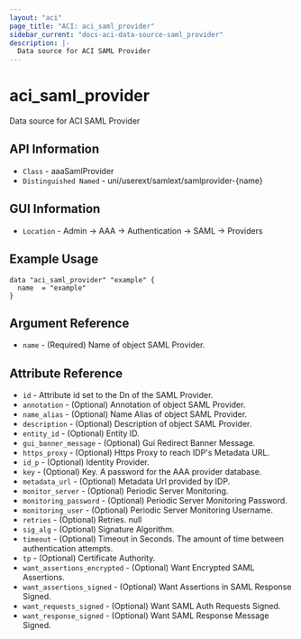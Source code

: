 ```yaml
---
layout: "aci"
page_title: "ACI: aci_saml_provider"
sidebar_current: "docs-aci-data-source-saml_provider"
description: |-
  Data source for ACI SAML Provider
---
```


# aci_saml_provider #

Data source for ACI SAML Provider


## API Information ##

* `Class` - aaaSamlProvider
* `Distinguished Named` - uni/userext/samlext/samlprovider-{name}

## GUI Information ##

* `Location` - Admin -> AAA -> Authentication -> SAML -> Providers



## Example Usage ##

```hcl
data "aci_saml_provider" "example" {
  name  = "example"
}
```

## Argument Reference ##

* `name` - (Required) Name of object SAML Provider.

## Attribute Reference ##
* `id` - Attribute id set to the Dn of the SAML Provider.
* `annotation` - (Optional) Annotation of object SAML Provider.
* `name_alias` - (Optional) Name Alias of object SAML Provider.
* `description` - (Optional) Description of object SAML Provider.
* `entity_id` - (Optional) Entity ID. 
* `gui_banner_message` - (Optional) Gui Redirect Banner Message. 
* `https_proxy` - (Optional) Https Proxy to reach IDP's Metadata URL. 
* `id_p` - (Optional) Identity Provider. 
* `key` - (Optional) Key. A password for the AAA provider database.
* `metadata_url` - (Optional) Metadata Url provided by IDP. 
* `monitor_server` - (Optional) Periodic Server Monitoring. 
* `monitoring_password` - (Optional) Periodic Server Monitoring Password. 
* `monitoring_user` - (Optional) Periodic Server Monitoring Username. 
* `retries` - (Optional) Retries. null
* `sig_alg` - (Optional) Signature Algorithm. 
* `timeout` - (Optional) Timeout in Seconds. The amount of time between authentication attempts.
* `tp` - (Optional) Certificate Authority. 
* `want_assertions_encrypted` - (Optional) Want Encrypted SAML Assertions. 
* `want_assertions_signed` - (Optional) Want Assertions in SAML Response Signed. 
* `want_requests_signed` - (Optional) Want SAML Auth Requests Signed. 
* `want_response_signed` - (Optional) Want SAML Response Message Signed. 
